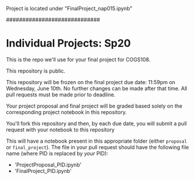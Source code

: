 Project is located under "FinalProject_nap015.ipynb"

#############################

# Individual Projects: Sp20

This is the repo we'll use for your final project for COGS108.

This repository is public.

This repository will be frozen on the final project due date: 11:59pm on Wednesday, June 10th. No further changes can be made after that time. All pull requests must be made prior to deadline.

Your project proposal and final project will be graded based solely on the corresponding project notebook in this repository.

You'll fork this repository and then, by each due date, you will submit a pull request with your notebook to this repository

This will have a notebook present in this appropriate folder (either `proposal` or `final_project`). The file in your pull request should have the following file name (where PID is replaced by *your* PID):

- 'ProjectProposal_PID.ipynb'
- 'FinalProject_PID.ipynb'

